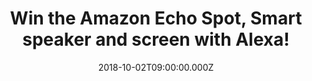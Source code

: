---
campaign-uuid: "c-a45a2f2b-27d9-4f6e-a17c-b510e7c69d08"
type: "Competition"
category: "Gifts"
date: "2018-10-02T09:00:00.000Z"
end-date: "2018-11-02T23:59:00.000Z"
disable-form: false
is_promoted: false
has_entry_page: true
title: "Win the Amazon Echo Spot, Smart speaker and screen with Alexa!"
competition-description: "<p>Echo Spot brings you everything you love about Alexa,\
  \ in an all-new stylish and compact design that can show you things. We are giving\
  \ away he brand new Amazon Echo Spot to one of our readers!</p>\r\n<p>Want to discover\
  \ all those things and features Alexa has to bring you? Click below for a chance\
  \ to win!</p>"
hero-header: "Win the Amazon Echo Spot, Smart speaker and screen with Alexa!"
terms-confirmation: "N/A"
banner-img: "https://assets.expresslyapp.com/asset-1b284901-3bcb-4891-b4eb-ec6da37655c0.jpg"
logo-left-href: "https://club.expressly.io"
logo-left-image: "https://assets.expresslyapp.com/asset-f2f349d9-1834-4187-b937-1d355e756d2b.jpg"
logo-left-title: "Club Expressly"
bg-image-hero: "https://assets.expresslyapp.com/asset-e8a7b4d5-ff9b-4bfb-be05-9d5ca4c6151f.jpg"
bg-image-first: "https://assets.expresslyapp.com/asset-902c6ac0-dbb9-439b-8d25-568f062cdd12.jpg"
section1-content: "</p>Just ask to see the weather, get the news with a video flash\
  \ briefing, set a music alarm (Amazon Music, Spotify & TuneIn supported), see lyrics\
  \ (available in UK only) with Amazon Music, see your calendar, browse and listen\
  \ to Audible audiobooks, and more!</p>\r\n<p>Personalise your Spot with a collection\
  \ of clock faces to suit your style or set a photo background from Prime Photos!</p>\r\
  \n<p>Alexa is always getting smarter the more you use Echo Spot, the more Alexa\
  \ adapts to your speech patterns, vocabulary and personal preferences. And because\
  \ Spot is always connected, updates are delivered automatically!\r\n<p>Enter the\
  \ form below for a chance to win the amazing Amazon Echo Spot and it could be yours!</p>\r\
  \n<p>Good luck!</p>"
entry-title: "Win the Amazon Echo Spot, Smart speaker and screen with Alexa!"
entry-content: "Enter the draw to win the Amazon Echo Spot, Smart speaker and screen\
  \ with Alexa by completing the form below before 23:59 on 2nd of November 2018."
has-winner: false
prize-description: "The Amazon Echo Spot, Smart speaker and screen with Alexa."
special-conditions: "Multiple entries are allowed up to one every day.\r\nThis competition\
  \ is also available on: https://aaa.nme.com/competitions/amazon-echo-spot-giveaway"
---